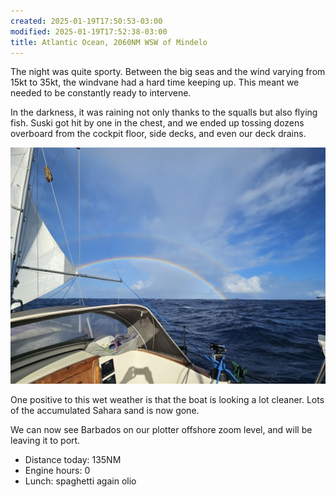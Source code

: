 ```yaml
---
created: 2025-01-19T17:50:53-03:00
modified: 2025-01-19T17:52:38-03:00
title: Atlantic Ocean, 2060NM WSW of Mindelo
---
```


The night was quite sporty. Between the big seas and the wind varying from 15kt to 35kt, the windvane had a hard time keeping up. This meant we needed to be constantly ready to intervene.

In the darkness, it was raining not only thanks to the squalls but also flying fish. Suski got hit by one in the chest, and we ended up tossing dozens overboard from the cockpit floor, side decks, and even our deck drains.

![Image](../2025/1c486f00f1752c403f7cf2874c87a23e.jpg) 

One positive to this wet weather is that the boat is looking a lot cleaner. Lots of the accumulated Sahara sand is now gone.

We can now see Barbados on our plotter offshore zoom level, and will be leaving it to port.

* Distance today: 135NM
* Engine hours: 0
* Lunch: spaghetti again olio
